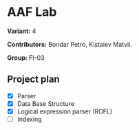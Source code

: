 # AAF Lab

**Variant:** 4

**Contributors:** 
Bondar Petro,
Kistaiev Matvii.

**Group:** FI-03

## Project plan
- [x] Parser
- [x] Data Base Structure
- [x] Logical expression parser (ROFL)
- [ ] Indexing
